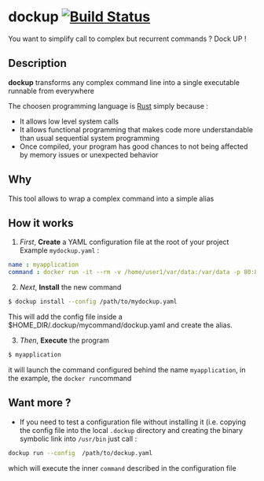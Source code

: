 # dockup [![Build Status](https://travis-ci.org/sqli-nantes/dockup.svg?branch=master)](https://travis-ci.org/sqli-nantes/dockup)
You want to simplify call to complex but recurrent commands ? Dock UP !



## Description
**dockup** transforms any complex command line into a single executable runnable from everywhere 

The choosen programming language is [Rust](https://www.rust-lang.org/) simply because :
* It allows low level system calls
* It allows functional programming that makes code more understandable than usual sequential system programming
* Once compiled, your program has good chances to not being affected by memory issues or unexpected behavior

## Why
This tool allows to wrap a complex command into a simple alias

## How it works
1. _First_, __Create__ a YAML configuration file at the root of your project
Example `mydockup.yaml` :
```yaml
name : myapplication
command : docker run -it --rm -v /home/user1/var/data:/var/data -p 80:8080 -p 443:8443 mycontainer
```
2. _Next_,  __Install__ the new command
```bash
$ dockup install --config /path/to/mydockup.yaml
```
This will add the config file inside a $HOME_DIR/.dockup/mycommand/dockup.yaml and create the alias.

3. _Then_, __Execute__ the program
```bash
$ myapplication
```
it will launch the command configured behind the name `myapplication`, in the example, the `docker run`command

## Want more ?
- If you need to test a configuration file without installing it (i.e. copying the config file into the local `.dockup` directory and creating the binary symbolic link into `/usr/bin` just call :
```bash
dockup run --config  /path/to/dockup.yaml
```
which will execute the inner `command` described in the configuration file

